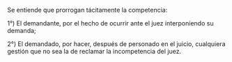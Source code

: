 Se entiende que prorrogan tácitamente la competencia:

1°) El demandante, por el hecho de ocurrir ante el juez interponiendo su demanda;

2°) El demandado, por hacer, después de personado en el juicio, cualquiera gestión que no sea la de reclamar la incompetencia del juez.
